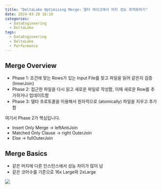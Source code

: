 ```yaml
---
title: "DeltaLake Optimizing Merge: 델타 레이크에서 머지 성능 최적화하기"
date: 2024-03-20 16:10
categories:
  - DataEngineering
  - DeltaLake
tags:
  - DataEngineering
  - DeltaLake
  - Performance
---
```



## Merge Overview

- Phase 1: 조건에 맞는 Rows가 있는 Input File를 찾고 파일을 읽어 같은지 검증 (InnerJoin)
- Phase 2: 접근한 파일을 다시 읽고 새로운 파일로 작성함, 이때 새로운 Row를 추가하거나 업데이트함
- Phase 3: 델타 프로토콜을 이용해서 원자적으로 (atomically) 파일을 지우고 추가함

여기서 Phase 2가 핵심입니다.

- Insert Only Merge  -> leftAntiJoin
- Matched Only Clause -> right OuterJoin
- Else -> fullOuterJoin


## Merge Basics

- 같은 머지에 다른 인스턴스에서 성능 차이가 많이 남
- 같은 코어수를 기준으로 16x Large와 2xLarge

![](https://i.imgur.com/Goo3bdy.png)


